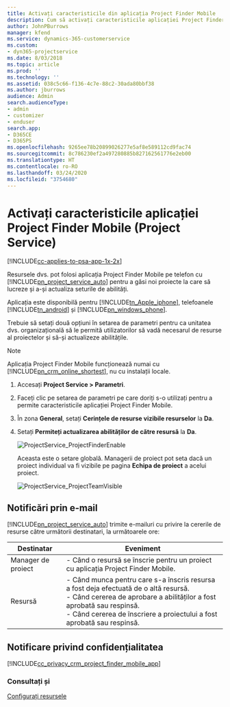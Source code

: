 ```yaml
---
title: Activați caracteristicile din aplicația Project Finder Mobile
description: Cum să activați caracteristicile aplicației Project Finder Mobile pentru Project Service
author: JohnPBurrows
manager: kfend
ms.service: dynamics-365-customerservice
ms.custom:
- dyn365-projectservice
ms.date: 8/03/2018
ms.topic: article
ms.prod: ''
ms.technology: ''
ms.assetid: 038c5c66-f136-4c7e-88c2-30ada80bbf38
ms.author: jburrows
audience: Admin
search.audienceType:
- admin
- customizer
- enduser
search.app:
- D365CE
- D365PS
ms.openlocfilehash: 9265ee78b20899026277e5af8e589112cd9fac74
ms.sourcegitcommit: 8c786230ef2a497280885b827162561776e2eb00
ms.translationtype: HT
ms.contentlocale: ro-RO
ms.lasthandoff: 03/24/2020
ms.locfileid: "3754680"
---
```

# <a name="enable-project-finder-mobile-app-features-project-service"></a>Activați caracteristicile aplicației Project Finder Mobile (Project Service)

[!INCLUDE[cc-applies-to-psa-app-1x-2x](../includes/cc-applies-to-psa-app-1x-2x.md)]

Resursele dvs. pot folosi aplicația Project Finder Mobile pe telefon cu [!INCLUDE[pn_project_service_auto](../includes/pn-project-service-auto.md)] pentru a găsi noi proiecte la care să lucreze și a-și actualiza seturile de abilități.  
  
 Aplicația este disponibilă pentru [!INCLUDE[tn_Apple_iphone](../includes/tn-apple-iphone.md)], telefoanele [!INCLUDE[tn_android](../includes/tn-android.md)] și [!INCLUDE[pn_windows_phone](../includes/pn-windows-phone.md)].  
  
 Trebuie să setați două opțiuni în setarea de parametri pentru ca unitatea dvs. organizațională să le permită utilizatorilor să vadă necesarul de resurse al proiectelor și să-și actualizeze abilitățile.  
  
> [!NOTE]
>  Aplicația Project Finder Mobile funcționează numai cu [!INCLUDE[pn_crm_online_shortest](../includes/pn-crm-online-shortest.md)], nu cu instalații locale.  
  
1. Accesați **Project Service > Parametri**.  
  
2. Faceți clic pe setarea de parametri pe care doriți s-o utilizați pentru a permite caracteristicile aplicației Project Finder Mobile.  
  
3. În zona **General**, setați **Cerințele de resurse vizibile resurselor** la **Da**.  
  
4. Setați **Permiteți actualizarea abilităților de către resursă** la **Da**.  
  
   ![ProjectService_ProjectFinderEnable](../project-service/media/project-service-project-finder-enable.png "ProjectService_ProjectFinderEnable")  
  
   Aceasta este o setare globală. Managerii de proiect pot seta dacă un proiect individual va fi vizibile pe pagina **Echipa de proiect** a acelui proiect.  
  
   ![ProjectService_ProjectTeamVisible](../project-service/media/project-service-project-team-visible.png "ProjectService_ProjectTeamVisible")  
  
## <a name="email-notifications"></a>Notificări prin e-mail  
 [!INCLUDE[pn_project_service_auto](../includes/pn-project-service-auto.md)] trimite e-mailuri cu privire la cererile de resurse către următorii destinatari, la următoarele ore:  
  
|Destinatar|Eveniment|  
|---------------|-----------|  
|Manager de proiect|-   Când o resursă se înscrie pentru un proiect cu aplicația Project Finder Mobile.|  
|Resursă|-   Când munca pentru care s-a înscris resursa a fost deja efectuată de o altă resursă.<br />-   Când cererea de aprobare a abilităților a fost aprobată sau respinsă.<br />-   Când cererea de înscriere a proiectului a fost aprobată sau respinsă.|  
  
## <a name="privacy-notice"></a>Notificare privind confidențialitatea  
 [!INCLUDE[cc_privacy_crm_project_finder_mobile_app](../includes/cc-privacy-crm-project-finder-mobile-app.md)]  
  
### <a name="see-also"></a>Consultați și  
 [Configurați resursele](../project-service/set-up-resources.md)
